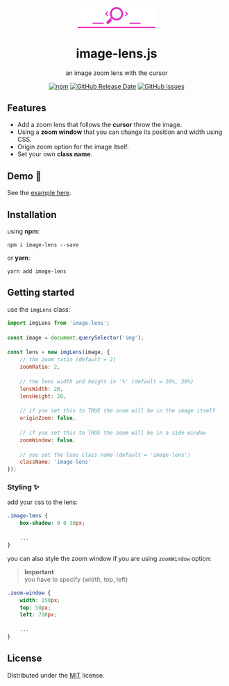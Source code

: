 <div align=center>

<img src="./example/assets/image-lens-logo.svg" alt="logo" width="180px">

# image-lens.js

an image zoom lens with the cursor

[![npm](https://img.shields.io/npm/v/image-lens?logo=npm)](https://www.npmjs.com/package/image-lens)
[![GitHub Release Date](https://img.shields.io/github/release-date/malkiAbdoo/image-lens?color=ff1cbb&logo=github)](https://github.com/malkiAbdoo/image-lens/releases/tag/v1.0.1)
[![GitHub issues](https://img.shields.io/github/issues/malkiAbdoo/image-lens)](https://github.com/malkiAbdoo/image-lens/issues)

</div>

## Features

- Add a zoom lens that follows the **cursor** throw the image.
- Using a **zoom window** that you can change its position and width using CSS.
- Origin zoom option for the image itself.
- Set your own **class name**.

## Demo 🔎

See the [example here](https://malkiabdoo.github.io/image-lens/).

## Installation

using **npm**:
```
npm i image-lens --save
```

or **yarn**:
```
yarn add image-lens
```

## Getting started

use the `imgLens` class:
```js
import imgLens from 'image-lens';

const image = document.querySelector('img');

const lens = new imgLens(image, {
    // the zoom ratio (default = 2)
    zoomRatio: 2,

    // the lens width and height in '%' (default = 20%, 20%)
    lensWidth: 20,
    lensHeight: 20,

    // if you set this to TRUE the zoom will be in the image itself
    originZoom: false,

    // if you set this to TRUE the zoom will be in a side window
    zoomWindow: false,

    // you set the lens class name (default = 'image-lens')
    className: 'image-lens'
});
```

### Styling ✨

add your css to the lens:
```css
.image-lens {
    box-shadow: 0 0 30px;

    ...
}
```

you can also style the zoom window if you are using `zoomWindow` option:
> **Important**  
you have to specify (width, top, left)
```css
.zoom-window {
    width: 150px;
    top: 50px;
    left: 700px;

    ...
}
```

## License

Distributed under the [MIT](https://github.com/malkiAbdoo/image-lens/blob/master/LICENSE) license.
